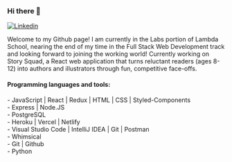 ### Hi there 👋

<!--
**LizDrumm/LizDrumm** is a ✨ _special_ ✨ repository because its `README.md` (this file) appears on your GitHub profile.-->

[![Linkedin](https://img.shields.io/badge/-LinkedIn-blue?style=flat&logo=Linkedin&logoColor=white)](https://www.linkedin.com/in/elizabeth-parry/)

Welcome to my Github page! I am currently in the Labs portion of Lambda School, nearing the end of my time in the Full Stack Web Development track and looking forward to joining the working world! Currently working on Story Squad, a React web application that turns reluctant readers (ages 8-12) into authors and illustrators through fun, competitive face-offs.


#### Programming languages and tools: 
<p>
- JavaScript | React | Redux | HTML | CSS | Styled-Components<br/>
- Express | Node.JS<br/>
- PostgreSQL<br/>
- Heroku | Vercel | Netlify<br/>
- Visual Studio Code | IntelliJ IDEA | Git | Postman<br/>
- Whimsical<br/>
- Git | Github <br/>
- Python<br/>
</p>
